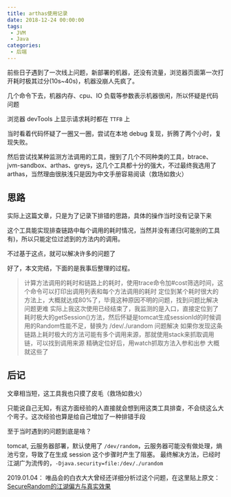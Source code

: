 ```yaml
---
title: arthas使用记录
date: 2018-12-24 00:00:00
tags: 
 - JVM
 - Java
categories:
 - 后端
---
```


前些日子遇到了一次线上问题，新部署的机器，还没有流量，浏览器页面第一次打开耗时极其过分(10s~40s)，机器没崩人先疯了。

几个命令下去，机器内存、cpu、IO 负载等参数表示机器很闲，所以怀疑是代码问题

浏览器 devTools 上显示请求耗时都在 `TTFB` 上

当时看着代码怀疑了一圈又一圈，尝试在本地 debug 复现，折腾了两个小时，复现失败。

然后尝试找某种监测方法调用的工具，搜到了几个不同种类的工具，btrace、jvm-sandbox、arthas、greys，这几个工具都十分的强大，不过最终我选用了arthas，当然理由很肤浅只是因为中文手册容易阅读（救场如救火）

## 思路

实际上这篇文章，只是为了记录下排错的思路，具体的操作当时没有记录下来

这个工具能实现排查链路中每个调用的耗时情况，当然并没有递归(可能别的工具有)，所以只能定位过滤到的方法内的调用。

不过基于这点，就可以解决许多的问题了

好了，本文完结，下面的是我事后整理的过程。

> 计算方法调用的耗时和链路上的耗时，使用trace命令加#cost筛选时间，这个命令可以打印出调用列表和每个方法调用的耗时
    定位到某个耗时很大的方法上，大概就达成80%了，毕竟这种原因不明的问题，找到问题比解决问题更难
    实际上我这次使用已经结束了，我监测的是入口，直接定位到了耗时极大的getSession()方法，然后怀疑是tomcat生成sessionId的时候调用的Random性能不足，替换为 /dev/./urandom 问题解决
    如果你发现这条链路上耗时极大的方法可能有多个调用来源，那就使用stack来抓取调用链，可以找到调用来源
    精确定位好后，用watch抓取方法入参和出参
    大概就这些了

## 后记

文章相当短，这工具我也只摸了皮毛（救场如救火）

只能说自己无知，有这方面经验的人直接就会想到用这类工具排查，不会绕这么大个弯子。这次经验也算是给自己增加了一种排错手段

至于当时遇到的问题到底是啥？

tomcat, 云服务器部署，默认使用了 `/dev/random`，云服务器可能没有做处理，熵池亏空，导致了在生成 session 这个步骤时产生了阻塞。
最终解决方法，已经时江湖广为流传的，`-Djava.security=file:/dev/./urandom`

2019.01.04：
唯品会的白衣大大曾经还详细分析过这个问题，在这里贴上原文：[SecureRandom的江湖偏方与真实效果](http://calvin1978.blogcn.com/articles/securerandom.html)
